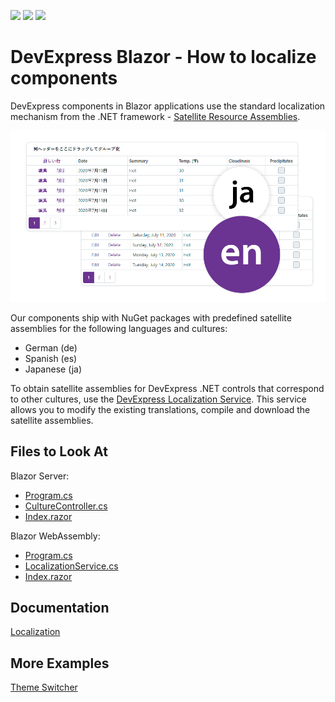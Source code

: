 <!-- default badges list -->
![](https://img.shields.io/endpoint?url=https://codecentral.devexpress.com/api/v1/VersionRange/233067893/23.1.3%2B)
[![](https://img.shields.io/badge/Open_in_DevExpress_Support_Center-FF7200?style=flat-square&logo=DevExpress&logoColor=white)](https://supportcenter.devexpress.com/ticket/details/T850867)
[![](https://img.shields.io/badge/📖_How_to_use_DevExpress_Examples-e9f6fc?style=flat-square)](https://docs.devexpress.com/GeneralInformation/403183)
<!-- default badges end -->

# DevExpress Blazor - How to localize components
 
DevExpress components in Blazor applications use the standard localization mechanism from the .NET framework - [Satellite Resource Assemblies](https://docs.microsoft.com/en-us/dotnet/framework/resources/creating-satellite-assemblies-for-desktop-apps?view=netframework-4.8).

![Blazor Components Localization](images/blazor-localization-overview.png)

Our components ship with NuGet packages with predefined satellite assemblies for the following languages and cultures:
  
- German (de)
- Spanish (es)
- Japanese (ja)

To obtain satellite assemblies for DevExpress .NET controls that correspond to other cultures, use the [DevExpress Localization Service](http://localization.devexpress.com/). This service allows you to modify the existing translations, compile and download the satellite assemblies.

<!-- default file list -->
## Files to Look At

Blazor Server:
- [Program.cs](./CS/DxBlazorLocalization/BlazorServer/Program.cs)
- [CultureController.cs](./CS/DxBlazorLocalization/BlazorServer/Controllers/CultureController.cs)
- [Index.razor](./CS/DxBlazorLocalization/BlazorServer/Pages/Index.razor)

Blazor WebAssembly:
- [Program.cs](./CS/DxBlazorLocalization/BlazorWebAssembly/Program.cs)
- [LocalizationService.cs](./CS/DxBlazorLocalization/BlazorWebAssembly/Services/LocalizationService.cs)
- [Index.razor](./CS/DxBlazorLocalization/BlazorWebAssembly/Pages/Index.razor)
<!-- default file list end -->

## Documentation

[Localization](https://docs.devexpress.com/Blazor/401564/common-concepts/localization)

## More Examples

[Theme Switcher](https://github.com/DevExpress-Examples/blazor-theme-switcher)
